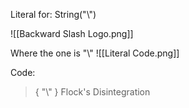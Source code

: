 Literal for: String("\\")

![[Backward Slash Logo.png]]

Where the one is "\\"
![[Literal Code.png]]

Code:
> {
> 	"\\"
> }
> Flock's Disintegration